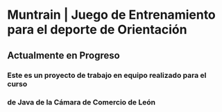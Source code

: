# Muntrain | Juego de Entrenamiento para el deporte de Orientación 

## Actualmente en Progreso

### Este es un proyecto de trabajo en equipo realizado para el curso 
### de Java de la Cámara de Comercio de León

